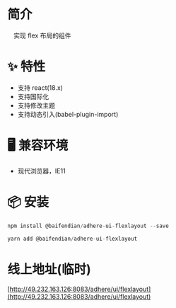 # 简介
&ensp;&ensp;实现 flex 布局的组件

# ✨ 特性
- 支持 react(18.x)
- 支持国际化
- 支持修改主题
- 支持动态引入(babel-plugin-import)

# 🖥 兼容环境
- 现代浏览器，IE11

# 📦 安装
```javascript
npm install @baifendian/adhere-ui-flexlayout --save
``` 

```javascript
yarn add @baifendian/adhere-ui-flexlayout
```

# 线上地址(临时)
[http://49.232.163.126:8083/adhere/ui/flexlayout](http://49.232.163.126:8083/adhere/ui/flexlayout)

